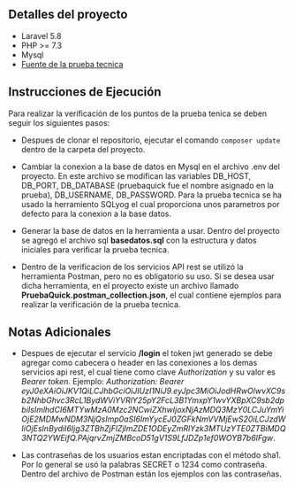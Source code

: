 ## Detalles del proyecto

- Laravel 5.8
- PHP >= 7.3
- Mysql
- [Fuente de la prueba tecnica](https://hackmd.io/@afbc07/SyCYMdxMD)

## Instrucciones de Ejecución

Para realizar la verificación de los puntos de la prueba tenica se deben seguir los siguientes pasos:

- Despues de clonar el repositorio, ejecutar el comando ```composer update``` dentro de la carpeta del proyecto.

- Cambiar la conexion a la base de datos en Mysql en el archivo .env del proyecto. En este archivo se modifican las variables DB_HOST, DB_PORT, DB_DATABASE (pruebaquick fue el nombre asignado en la prueba), DB_USERNAME, DB_PASSWORD. Para la prueba tecnica se ha usado la herramiento SQLyog el cual proporciona unos parametros por defecto para la conexion a la base datos.

- Generar la base de datos en la herramienta a usar.  Dentro del proyecto se agregó el archivo sql **basedatos.sql** con la estructura y datos iniciales para verificar la prueba tecnica.

- Dentro de la verificacion de los servicios API rest se utilizó la herramienta Postman, pero no es obligatorio su uso. Si se desea usar dicha herramienta, en el proyecto existe un archivo llamado **PruebaQuick.postman_collection.json**, el cual contiene ejemplos para realizar la verificación de la prueba tecnica.

## Notas Adicionales

- Despues de ejecutar el servicio **/login** el token jwt generado se debe agregar como cabecera o header en las conexiones a los demas servicios api rest, el cual tiene como clave *Authorization* y su valor es _Bearer token_. Ejemplo: _Authorization: Bearer eyJ0eXAiOiJKV1QiLCJhbGciOiJIUzI1NiJ9.eyJpc3MiOiJodHRwOlwvXC9sb2NhbGhvc3RcL1BydWViYVRlY25pY2FcL3B1YmxpY1wvYXBpXC9sb2dpbiIsImlhdCI6MTYwMzA0Mzc2NCwiZXhwIjoxNjAzMDQ3MzY0LCJuYmYiOjE2MDMwNDM3NjQsImp0aSI6ImYycEJ0ZGFkNmVVMjEwS20iLCJzdWIiOjEsInBydiI6Ijg3ZTBhZjFlZjlmZDE1ODEyZmRlYzk3MTUzYTE0ZTBiMDQ3NTQ2YWEifQ.PAjqrvZmjZMBcoD51gV1S9LfJDZp1ef0WOYB7b6lFgw_.

- Las contraseñas de los usuarios estan encriptadas con el método sha1. Por lo general se usó la palabras SECRET o 1234 como contraseña. Dentro del archivo de Postman están los ejemplos con las contraseñas.
